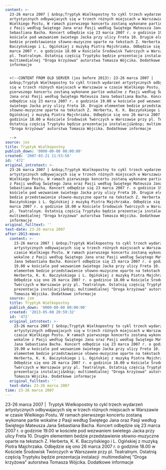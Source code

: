 ```yaml
---
content: >-
  23-26 marca 2007 | &nbsp;Tryptyk Wielkopostny to cykl trzech wydarzeń
  artystycznych odbywajacych się w trzech różnych miejscach w Warszawie w czasie
  Wielkiego Postu. W ramach pierwszego koncertu zostaną wykonane partie wokalne
  z Pasji według Świętego Jana oraz Pasji według Świętego Mateusza Jana
  Sebastiana Bacha. Koncert odbędzie się 23 marca 2007 r. o godzinie 19.00 w
  kościele pod wezwaniem świetego Jacka przy ulicy Freta 10. Drugim elementem
  bedzie przedstawienie słowno-muzyczne oparte na tekstach Z. Herberta, K. K.
  Baczyńskiego i L. Ogińskiej z muzyką Piotra Majchrzaka. Odbędzie się ono 26
  marca 2007 r. o godzinie 18.00 w Kościele Środowisk Twórczych w Warszawie przy
  pl. Teatralnym. Ostatnią częścią Tryptyku będzie prezentacja instalacji&nbsp;
  multimedialnej "Droga krzyżowa" autorstwa Tomasza Wójcika. Dodatkowe
  informacje


  <!--CONTENT FROM OLD SERVER (jos before 2013): 23-26 marca 2007 |
  &nbsp;Tryptyk Wielkopostny to cykl trzech wydarzeń artystycznych odbywajacych
  się w trzech różnych miejscach w Warszawie w czasie Wielkiego Postu. W ramach
  pierwszego koncertu zostaną wykonane partie wokalne z Pasji według Świętego
  Jana oraz Pasji według Świętego Mateusza Jana Sebastiana Bacha. Koncert
  odbędzie się 23 marca 2007 r. o godzinie 19.00 w kościele pod wezwaniem
  świetego Jacka przy ulicy Freta 10. Drugim elementem bedzie przedstawienie
  słowno-muzyczne oparte na tekstach Z. Herberta, K. K. Baczyńskiego i L.
  Ogińskiej z muzyką Piotra Majchrzaka. Odbędzie się ono 26 marca 2007 r. o
  godzinie 18.00 w Kościele Środowisk Twórczych w Warszawie przy pl. Teatralnym.
  Ostatnią częścią Tryptyku będzie prezentacja instalacji&nbsp; multimedialnej
  "Droga krzyżowa" autorstwa Tomasza Wójcika. Dodatkowe informacje 

  -->
source: jos
title: Tryptyk Wielkopostny
publish_down: '0000-00-00 00:00:00'
created: '2007-03-21 11:53:56'
id: '472'
original_introtext: >-
  23-26 marca 2007 | &nbsp;Tryptyk Wielkopostny to cykl trzech wydarzeń
  artystycznych odbywajacych się w trzech różnych miejscach w Warszawie w czasie
  Wielkiego Postu. W ramach pierwszego koncertu zostaną wykonane partie wokalne
  z Pasji według Świętego Jana oraz Pasji według Świętego Mateusza Jana
  Sebastiana Bacha. Koncert odbędzie się 23 marca 2007 r. o godzinie 19.00 w
  kościele pod wezwaniem świetego Jacka przy ulicy Freta 10. Drugim elementem
  bedzie przedstawienie słowno-muzyczne oparte na tekstach Z. Herberta, K. K.
  Baczyńskiego i L. Ogińskiej z muzyką Piotra Majchrzaka. Odbędzie się ono 26
  marca 2007 r. o godzinie 18.00 w Kościele Środowisk Twórczych w Warszawie przy
  pl. Teatralnym. Ostatnią częścią Tryptyku będzie prezentacja instalacji&nbsp;
  multimedialnej "Droga krzyżowa" autorstwa Tomasza Wójcika. Dodatkowe
  informacje 
original_fulltext: ''
text-date: 23-26 marca 2007
after-2013-move:
  content: >-
    23-26 marca 2007 | &nbsp;Tryptyk Wielkopostny to cykl trzech wydarzeń
    artystycznych odbywajacych się w trzech różnych miejscach w Warszawie w
    czasie Wielkiego Postu. W ramach pierwszego koncertu zostaną wykonane partie
    wokalne z Pasji według Świętego Jana oraz Pasji według Świętego Mateusza
    Jana Sebastiana Bacha. Koncert odbędzie się 23 marca 2007 r. o godzinie
    19.00 w kościele pod wezwaniem świetego Jacka przy ulicy Freta 10. Drugim
    elementem bedzie przedstawienie słowno-muzyczne oparte na tekstach Z.
    Herberta, K. K. Baczyńskiego i L. Ogińskiej z muzyką Piotra Majchrzaka.
    Odbędzie się ono 26 marca 2007 r. o godzinie 18.00 w Kościele Środowisk
    Twórczych w Warszawie przy pl. Teatralnym. Ostatnią częścią Tryptyku będzie
    prezentacja instalacji&nbsp; multimedialnej "Droga krzyżowa" autorstwa
    Tomasza Wójcika. Dodatkowe informacje
  source: jom
  title: Tryptyk Wielkopostny
  publish_down: '0000-00-00 00:00:00'
  created: '2013-05-08 20:59:32'
  id: '472'
  original_introtext: >-
    23-26 marca 2007 | &nbsp;Tryptyk Wielkopostny to cykl trzech wydarzeń
    artystycznych odbywajacych się w trzech różnych miejscach w Warszawie w
    czasie Wielkiego Postu. W ramach pierwszego koncertu zostaną wykonane partie
    wokalne z Pasji według Świętego Jana oraz Pasji według Świętego Mateusza
    Jana Sebastiana Bacha. Koncert odbędzie się 23 marca 2007 r. o godzinie
    19.00 w kościele pod wezwaniem świetego Jacka przy ulicy Freta 10. Drugim
    elementem bedzie przedstawienie słowno-muzyczne oparte na tekstach Z.
    Herberta, K. K. Baczyńskiego i L. Ogińskiej z muzyką Piotra Majchrzaka.
    Odbędzie się ono 26 marca 2007 r. o godzinie 18.00 w Kościele Środowisk
    Twórczych w Warszawie przy pl. Teatralnym. Ostatnią częścią Tryptyku będzie
    prezentacja instalacji&nbsp; multimedialnej "Droga krzyżowa" autorstwa
    Tomasza Wójcika. Dodatkowe informacje
  original_fulltext: ''
  text-date: 23-26 marca 2007
time: 23-26 marca 2007
---
```

23-26 marca 2007 | &nbsp;Tryptyk Wielkopostny to cykl trzech wydarzeń artystycznych odbywajacych się w trzech różnych miejscach w Warszawie w czasie Wielkiego Postu. W ramach pierwszego koncertu zostaną wykonane partie wokalne z Pasji według Świętego Jana oraz Pasji według Świętego Mateusza Jana Sebastiana Bacha. Koncert odbędzie się 23 marca 2007 r. o godzinie 19.00 w kościele pod wezwaniem świetego Jacka przy ulicy Freta 10. Drugim elementem bedzie przedstawienie słowno-muzyczne oparte na tekstach Z. Herberta, K. K. Baczyńskiego i L. Ogińskiej z muzyką Piotra Majchrzaka. Odbędzie się ono 26 marca 2007 r. o godzinie 18.00 w Kościele Środowisk Twórczych w Warszawie przy pl. Teatralnym. Ostatnią częścią Tryptyku będzie prezentacja instalacji&nbsp; multimedialnej "Droga krzyżowa" autorstwa Tomasza Wójcika. Dodatkowe informacje

<!--CONTENT FROM OLD SERVER (jos before 2013): 23-26 marca 2007 | &nbsp;Tryptyk Wielkopostny to cykl trzech wydarzeń artystycznych odbywajacych się w trzech różnych miejscach w Warszawie w czasie Wielkiego Postu. W ramach pierwszego koncertu zostaną wykonane partie wokalne z Pasji według Świętego Jana oraz Pasji według Świętego Mateusza Jana Sebastiana Bacha. Koncert odbędzie się 23 marca 2007 r. o godzinie 19.00 w kościele pod wezwaniem świetego Jacka przy ulicy Freta 10. Drugim elementem bedzie przedstawienie słowno-muzyczne oparte na tekstach Z. Herberta, K. K. Baczyńskiego i L. Ogińskiej z muzyką Piotra Majchrzaka. Odbędzie się ono 26 marca 2007 r. o godzinie 18.00 w Kościele Środowisk Twórczych w Warszawie przy pl. Teatralnym. Ostatnią częścią Tryptyku będzie prezentacja instalacji&nbsp; multimedialnej "Droga krzyżowa" autorstwa Tomasza Wójcika. Dodatkowe informacje 
-->

<!--{{json:{"created_date":"2007-03-21 11:53:56","publish_down":"0000-00-00 00:00:00","id":"472"}}}-->